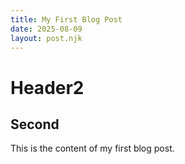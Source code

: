 ```yaml
---
title: My First Blog Post
date: 2025-08-09
layout: post.njk
---
```


# Header2

## Second 

This is the content of my first blog post.


